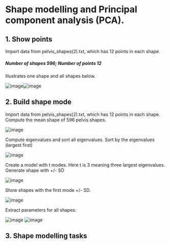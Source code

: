# Shape modelling and Principal component analysis (PCA).

## 1. Show points
Import data from pelvis_shapes(2).txt, which has 12 points in each shape.

##### Number of shapes 596; Number of points 12

Illustrates one shape and all shapes below.

![image](https://user-images.githubusercontent.com/26786836/163731836-dc6d4efb-5e28-4518-86a1-3d7fab9056c0.png)![image](https://user-images.githubusercontent.com/26786836/163731840-36a780d5-daa0-46d5-aaa2-1e1e8d5aad97.png)


## 2. Build shape mode
Import data from pelvis_shapes(2).txt, which has 12 points in each shape.
Compute the mean shape of 596 pelvis shapes.

![image](https://user-images.githubusercontent.com/26786836/163733253-d80b4558-3ef4-46d9-8fec-920d0d07e091.png)

Compute eigenvalues and sort all eigenvalues.
Sort by the eigenvalues (largest first)

![image](https://user-images.githubusercontent.com/26786836/163733343-e9c0cf87-742a-4a8c-a6c5-5b72e39641cd.png)

Create a model with t modes. Here t is 3 meaning three largest eigenvalues.
Generate shape with +/- SD

![image](https://user-images.githubusercontent.com/26786836/163733491-5d2c8af4-eb03-4284-afad-e2ef33ef5e46.png)

Show shapes with the first mode +/- SD.

![image](https://user-images.githubusercontent.com/26786836/163733623-ba5e0587-4674-4bef-9413-c401e74d670b.png)

Extract parameters for all shapes.

![image](https://user-images.githubusercontent.com/26786836/163733655-b01d3c98-c05b-4ae2-8d05-27cb2be1d85e.png)
![image](https://user-images.githubusercontent.com/26786836/163733659-933ae93c-506e-4af0-9988-bda6223abc1b.png)

## 3. Shape modelling tasks






